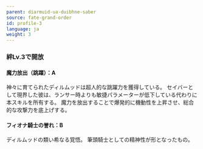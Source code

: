 ```yaml
---
parent: diarmuid-ua-duibhne-saber
source: fate-grand-order
id: profile-3
language: ja
weight: 3
---
```


### 絆Lv.3で開放

#### 魔力放出（跳躍）：A

神々に育てられたディルムッドは超人的な跳躍力を獲得している。
セイバーとして現界した彼は、ランサー時よりも敏捷パラメーターが低下している代わりに本スキルを所有する。
魔力を放出することで爆発的に機動性を上昇させ、総合的な攻撃力を底上げする。

#### フィオナ騎士の誉れ：B

ディルムッドの類い希なる覚悟。
筆頭騎士としての精神性が形となったもの。
